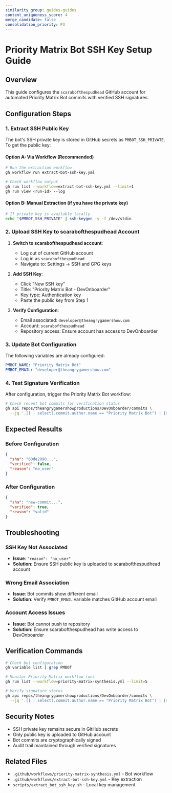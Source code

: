 ```yaml
---
similarity_group: guides-guides
content_uniqueness_score: 4
merge_candidate: false
consolidation_priority: P3
---
```

# Priority Matrix Bot SSH Key Setup Guide

## Overview

This guide configures the `scarabofthespudhead` GitHub account for automated Priority Matrix Bot commits with verified SSH signatures.

## Configuration Steps

### 1. Extract SSH Public Key

The bot's SSH private key is stored in GitHub secrets as `PMBOT_SSH_PRIVATE`. To get the public key:

#### Option A: Via Workflow (Recommended)

```bash
# Run the extraction workflow
gh workflow run extract-bot-ssh-key.yml

# Check workflow output
gh run list --workflow=extract-bot-ssh-key.yml --limit=1
gh run view <run-id> --log
```

#### Option B: Manual Extraction (if you have the private key)

```bash
# If private key is available locally
echo "$PMBOT_SSH_PRIVATE" | ssh-keygen -y -f /dev/stdin
```

### 2. Upload SSH Key to scarabofthespudhead Account

1. **Switch to scarabofthespudhead account**:
   - Log out of current GitHub account
   - Log in as `scarabofthespudhead`
   - Navigate to: Settings → SSH and GPG keys

2. **Add SSH Key**:
   - Click "New SSH key"
   - Title: "Priority Matrix Bot - DevOnboarder"
   - Key type: Authentication key
   - Paste the public key from Step 1

3. **Verify Configuration**:
   - Email associated: `developer@theangrygamershow.com`
   - Account: `scarabofthespudhead`
   - Repository access: Ensure account has access to DevOnboarder

### 3. Update Bot Configuration

The following variables are already configured:

```yaml
PMBOT_NAME: "Priority Matrix Bot"
PMBOT_EMAIL: "developer@theangrygamershow.com"
```

### 4. Test Signature Verification

After configuration, trigger the Priority Matrix Bot workflow:

```bash
# Check recent bot commits for verification status
gh api repos/theangrygamershowproductions/DevOnboarder/commits \
  --jq '.[] | select(.commit.author.name == "Priority Matrix Bot") | {sha: .sha, verified: .commit.verification.verified, reason: .commit.verification.reason}'
```

## Expected Results

### Before Configuration

```json
{
  "sha": "60de2890...",
  "verified": false,
  "reason": "no_user"
}
```

### After Configuration

```json
{
  "sha": "new-commit...",
  "verified": true,
  "reason": "valid"
}
```

## Troubleshooting

### SSH Key Not Associated

- **Issue**: `"reason": "no_user"`
- **Solution**: Ensure SSH public key is uploaded to scarabofthespudhead account

### Wrong Email Association

- **Issue**: Bot commits show different email
- **Solution**: Verify `PMBOT_EMAIL` variable matches GitHub account email

### Account Access Issues

- **Issue**: Bot cannot push to repository
- **Solution**: Ensure scarabofthespudhead has write access to DevOnboarder

## Verification Commands

```bash
# Check bot configuration
gh variable list | grep PMBOT

# Monitor Priority Matrix workflow runs
gh run list --workflow=priority-matrix-synthesis.yml --limit=5

# Verify signature status
gh api repos/theangrygamershowproductions/DevOnboarder/commits \
  --jq '.[] | select(.commit.author.name == "Priority Matrix Bot") | {sha: .sha[0:8], date: .commit.author.date, verified: .commit.verification.verified}'
```

## Security Notes

- SSH private key remains secure in GitHub secrets
- Only public key is uploaded to GitHub account
- Bot commits are cryptographically signed
- Audit trail maintained through verified signatures

## Related Files

- `.github/workflows/priority-matrix-synthesis.yml` - Bot workflow
- `.github/workflows/extract-bot-ssh-key.yml` - Key extraction
- `scripts/extract_bot_ssh_key.sh` - Local key management

